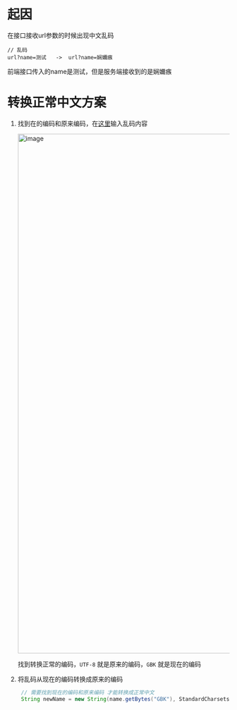 # 起因
在接口接收url参数的时候出现中文乱码
```shell
// 乱码
url?name=测试   ->  url?name=娴嬭瘯
```
前端接口传入的name是测试，但是服务端接收到的是娴嬭瘯

# 转换正常中文方案
1. 找到在的编码和原来编码，在[这里](http://www.mytju.com/classcode/tools/messycoderecover.asp)输入乱码内容
   
   <img width="1179" alt="image" src="https://github.com/zhangwt-cn/notes/assets/52098594/207e6806-fd6c-4803-a6aa-635107b122ee">
   
   找到转换正常的编码，`UTF-8` 就是原来的编码，`GBK` 就是现在的编码
2. 将乱码从现在的编码转换成原来的编码
    ```java
     // 需要找到现在的编码和原来编码 才能转换成正常中文
     String newName = new String(name.getBytes("GBK"), StandardCharsets.UTF_8)
   ```



